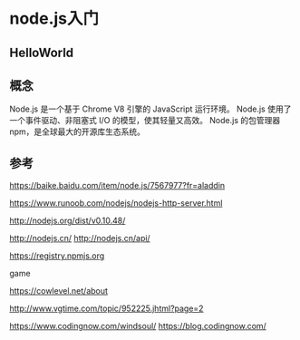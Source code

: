 node.js入门
=

## HelloWorld

## 概念

Node.js 是一个基于 Chrome V8 引擎的 JavaScript 运行环境。
Node.js 使用了一个事件驱动、非阻塞式 I/O 的模型，使其轻量又高效。
Node.js 的包管理器 npm，是全球最大的开源库生态系统。

## 参考

https://baike.baidu.com/item/node.js/7567977?fr=aladdin

https://www.runoob.com/nodejs/nodejs-http-server.html

http://nodejs.org/dist/v0.10.48/

http://nodejs.cn/
http://nodejs.cn/api/

https://registry.npmjs.org

game

https://cowlevel.net/about

http://www.vgtime.com/topic/952225.jhtml?page=2

https://www.codingnow.com/windsoul/
https://blog.codingnow.com/
